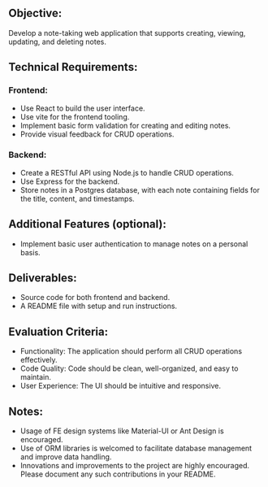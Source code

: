 ## Objective:

Develop a note-taking web application that supports creating, viewing, updating, and deleting notes.

## Technical Requirements:

### Frontend:

- Use React to build the user interface.
- Use vite for the frontend tooling.
- Implement basic form validation for creating and editing notes.
- Provide visual feedback for CRUD operations.

### Backend:

- Create a RESTful API using Node.js to handle CRUD operations.
- Use Express for the backend.
- Store notes in a Postgres database, with each note containing fields for the title, content, and timestamps.

## Additional Features (optional):

- Implement basic user authentication to manage notes on a personal basis.

## Deliverables:

- Source code for both frontend and backend.
- A README file with setup and run instructions.

## Evaluation Criteria:

- Functionality: The application should perform all CRUD operations effectively.
- Code Quality: Code should be clean, well-organized, and easy to maintain.
- User Experience: The UI should be intuitive and responsive.

## Notes:

- Usage of FE design systems like Material-UI or Ant Design is encouraged.
- Use of ORM libraries is welcomed to facilitate database management and improve data handling.
- Innovations and improvements to the project are highly encouraged. Please document any such contributions in your README.
